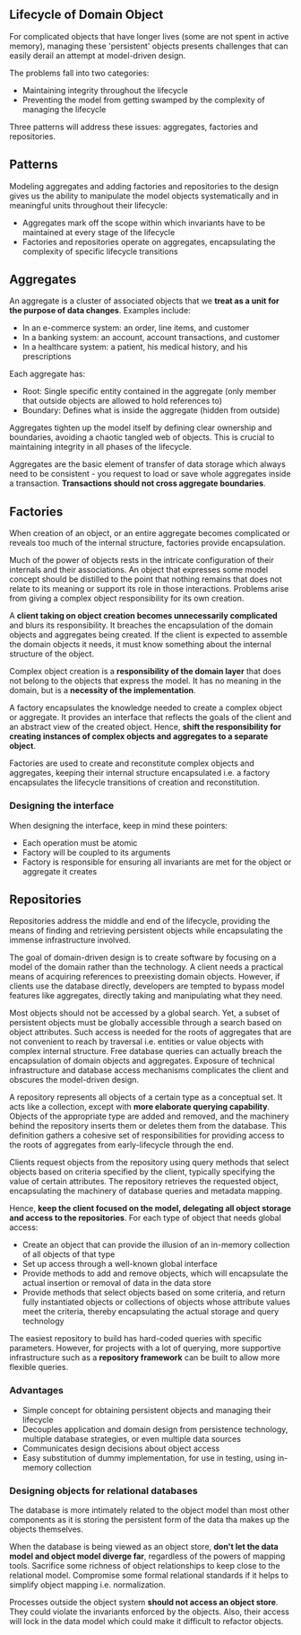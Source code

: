 ## Lifecycle of Domain Object

For complicated objects that have longer lives (some are not spent in active memory), managing these 'persistent' objects presents challenges that can easily derail an attempt at model-driven design.

The problems fall into two categories:

- Maintaining integrity throughout the lifecycle
- Preventing the model from getting swamped by the complexity of managing the lifecycle

Three patterns will address these issues: aggregates, factories and repositories.

## Patterns

Modeling aggregates and adding factories and repositories to the design gives us the ability to manipulate the model objects systematically and in meaningful units throughout their lifecycle:

- Aggregates mark off the scope within which invariants have to be maintained at every stage of the lifecycle
- Factories and repositories operate on aggregates, encapsulating the complexity of specific lifecycle transitions

## Aggregates

An aggregate is a cluster of associated objects that we **treat as a unit for the purpose of data changes**. Examples include:

- In an e-commerce system: an order, line items, and customer
- In a banking system: an account, account transactions, and customer
- In a healthcare system: a patient, his medical history, and his prescriptions

Each aggregate has:

- Root: Single specific entity contained in the aggregate (only member that outside objects are allowed to hold references to)
- Boundary: Defines what is inside the aggregate (hidden from outside)

Aggregates tighten up the model itself by defining clear ownership and boundaries, avoiding a chaotic tangled web of objects. This is crucial to maintaining integrity in all phases of the lifecycle.

Aggregates are the basic element of transfer of data storage which always need to be consistent - you request to load or save whole aggregates inside a transaction. **Transactions should not cross aggregate boundaries**.

## Factories

When creation of an object, or an entire aggregate becomes complicated or reveals too much of the internal structure, factories provide encapsulation.

Much of the power of objects rests in the intricate configuration of their internals and their associations. An object that expresses some model concept should be distilled to the point that nothing remains that does not relate to its meaning or support its role in those interactions. Problems arise from giving a complex object responsibility for its own creation.

A **client taking on object creation becomes unnecessarily complicated** and blurs its responsibility. It breaches the encapsulation of the domain objects and aggregates being created. If the client is expected to assemble the domain objects it needs, it must know something about the internal structure of the object.

Complex object creation is a **responsibility of the domain layer** that does not belong to the objects that express the model. It has no meaning in the domain, but is a **necessity of the implementation**.

A factory encapsulates the knowledge needed to create a complex object or aggregate. It provides an interface that reflects the goals of the client and an abstract view of the created object. Hence, **shift the responsibility for creating instances of complex objects and aggregates to a separate object**.

Factories are used to create and reconstitute complex objects and aggregates, keeping their internal structure encapsulated i.e. a factory encapsulates the lifecycle transitions of creation and reconstitution.

### Designing the interface

When designing the interface, keep in mind these pointers:

- Each operation must be atomic
- Factory will be coupled to its arguments
- Factory is responsible for ensuring all invariants are met for the object or aggregate it creates

## Repositories

Repositories address the middle and end of the lifecycle, providing the means of finding and retrieving persistent objects while encapsulating the immense infrastructure involved.

The goal of domain-driven design is to create software by focusing on a model of the domain rather than the technology. A client needs a practical means of acquiring references to preexisting domain objects. However, if clients use the database directly, developers are tempted to bypass model features like aggregates, directly taking and manipulating what they need.

Most objects should not be accessed by a global search. Yet, a subset of persistent objects must be globally accessible through a search based on object attributes. Such access is needed for the roots of aggregates that are not convenient to reach by traversal i.e. entities or value objects with complex internal structure. Free database queries can actually breach the encapsulation of domain objects and aggregates. Exposure of technical infrastructure and database access mechanisms complicates the client and obscures the model-driven design.

A repository represents all objects of a certain type as a conceptual set. It acts like a collection, except with **more elaborate querying capability**. Objects of the appropriate type are added and removed, and the machinery behind the repository inserts them or deletes them from the database. This definition gathers a cohesive set of responsibilities for providing access to the roots of aggregates from early-lifecycle through the end.

Clients request objects from the repository using query methods that select objects based on criteria specified by the client, typically specifying the value of certain attributes. The repository retrieves the requested object, encapsulating the machinery of database queries and metadata mapping.

Hence, **keep the client focused on the model, delegating all object storage and access to the repositories**. For each type of object that needs global access:

- Create an object that can provide the illusion of an in-memory collection of all objects of that type
- Set up access through a well-known global interface
- Provide methods to add and remove objects, which will encapsulate the actual insertion or removal of data in the data store
- Provide methods that select objects based on some criteria, and return fully instantiated objects or collections of objects whose attribute values meet the criteria, thereby encapsulating the actual storage and query technology

The easiest repository to build has hard-coded queries with specific parameters. However, for projects with a lot of querying, more supportive infrastructure such as a **repository framework** can be built to allow more flexible queries.

### Advantages

- Simple concept for obtaining persistent objects and managing their lifecycle
- Decouples application and domain design from persistence technology, multiple database strategies, or even multiple data sources
- Communicates design decisions about object access
- Easy substitution of dummy implementation, for use in testing, using in-memory collection

### Designing objects for relational databases

The database is more intimately related to the object model than most other components as it is storing the persistent form of the data tha makes up the objects themselves.

When the database is being viewed as an object store, **don't let the data model and object model diverge far**, regardless of the powers of mapping tools. Sacrifice some richness of object relationships to keep close to the relational model. Compromise some formal relational standards if it helps to simplify object mapping i.e. normalization.

Processes outside the object system **should not access an object store**. They could violate the invariants enforced by the objects. Also, their access will lock in the data model which could make it difficult to refactor objects.
